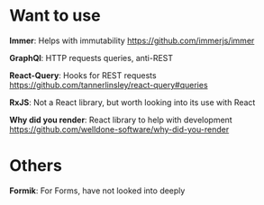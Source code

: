 
# Want to use

**Immer**: Helps with immutability
https://github.com/immerjs/immer

**GraphQl**: HTTP requests queries, anti-REST

**React-Query**: Hooks for REST requests
https://github.com/tannerlinsley/react-query#queries

**RxJS**: Not a React library, but worth looking into its use with React

**Why did you render**: React library to help with development
https://github.com/welldone-software/why-did-you-render


# Others
**Formik**: For Forms, have not looked into deeply